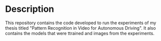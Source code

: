 # Description
This repository contains the code developed to run the experiments of my thesis titled "Pattern Recognition in Video for Autonomous Driving". 
It also contains the models that were ttrained and images from the experiments.
